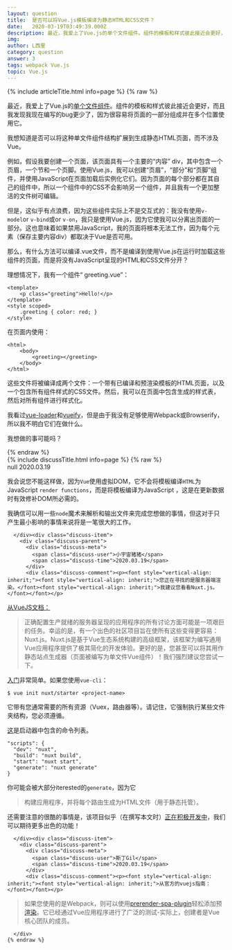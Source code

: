 ```yaml
---
layout: question
title:  是否可以将Vue.js模板编译为静态HTML和CSS文件？
date:   2020-03-19T03:49:39.000Z
description: 最近，我爱上了Vue.js的单个文件组件。组件的模板和样式彼此接近会更好，而且我发现我现在编写的bug更少了，因为很容易将页面的一部分组成并在多个位置使用...
img: 
author: L西里
category: question
answer: 3
tags: webpack Vue.js
topic: Vue.js
---
```

<div class="article-root">
  <div class="article">
    {% include articleTitle.html info=page %}
    {% raw %}
    <div class="article-content"><p><font style="vertical-align: inherit;"><font style="vertical-align: inherit;">最近，我爱上了Vue.js的</font></font><a href="https://vuejs.org/v2/guide/single-file-components.html" rel="noreferrer"><font style="vertical-align: inherit;"><font style="vertical-align: inherit;">单个文件组件</font></font></a><font style="vertical-align: inherit;"><font style="vertical-align: inherit;">。</font><font style="vertical-align: inherit;">组件的模板和样式彼此接近会更好，而且我发现我现在编写的bug更少了，因为很容易将页面的一部分组成并在多个位置使用它。</font></font></p>

<p><font style="vertical-align: inherit;"><font style="vertical-align: inherit;">我想知道是否可以将这种单文件组件结构扩展到生成静态HTML页面，而不涉及Vue。</font></font></p>

<p><font style="vertical-align: inherit;"><font style="vertical-align: inherit;">例如，假设我要创建一个页面，该页面具有一个主要的“内容” div，其中包含一个页眉，一个节和一个页脚。</font><font style="vertical-align: inherit;">使用Vue.js，我可以创建“页眉”，“部分”和“页脚”组件，并使用JavaScript在页面加载后实例化它们。</font><font style="vertical-align: inherit;">因为页面的每个部分都在其自己的组件中，所以一个组件中的CSS不会影响另一个组件，并且我有一个更加整洁的文件树可编辑。</font></font></p>

<p><font style="vertical-align: inherit;"><font style="vertical-align: inherit;">但是，这似乎有点浪费，因为这些组件实际上不是交互式的：我没有使用</font></font><code>v-model</code><font style="vertical-align: inherit;"><font style="vertical-align: inherit;">or </font></font><code>v-bind</code><font style="vertical-align: inherit;"><font style="vertical-align: inherit;">或or </font></font><code>v-on</code><font style="vertical-align: inherit;"><font style="vertical-align: inherit;">，我只是使用Vue.js，因为它使我可以分离出页面的一部分。</font><font style="vertical-align: inherit;">这也意味着如果禁用JavaScript，我的页面将根本无法工作，因为每个元素（保存主要内容div）都取决于Vue是否可用。</font></font></p>

<p><font style="vertical-align: inherit;"><font style="vertical-align: inherit;">那么，有什么方法可以编译.vue文件，而不是编译到使用Vue.js在运行时加载这些组件的页面，而是将没有JavaScript呈现的HTML和CSS文件分开？</font></font></p>

<p><font style="vertical-align: inherit;"><font style="vertical-align: inherit;">理想情况下，我有一个组件“ greeting.vue”：</font></font></p>

<pre><code>&lt;template&gt;<font></font>
    &lt;p class="greeting"&gt;Hello!&lt;/p&gt;<font></font>
&lt;/template&gt;<font></font>
&lt;style scoped&gt;<font></font>
    .greeting { color: red; }<font></font>
&lt;/style&gt;<font></font>
</code></pre>

<p><font style="vertical-align: inherit;"><font style="vertical-align: inherit;">在页面内使用：</font></font></p>

<pre><code>&lt;html&gt;<font></font>
    &lt;body&gt;<font></font>
        &lt;greeting&gt;&lt;/greeting&gt;<font></font>
    &lt;/body&gt;<font></font>
&lt;/html&gt;<font></font>
</code></pre>

<p><font style="vertical-align: inherit;"><font style="vertical-align: inherit;">这些文件将被编译成两个文件：一个带有已编译和预渲染模板的HTML页面，以及一个包含所有组件样式的CSS文件。</font><font style="vertical-align: inherit;">然后，我可以在页面中包含生成的样式表，然后对所有组件进行样式化。</font></font></p>

<p><font style="vertical-align: inherit;"><font style="vertical-align: inherit;">我看过</font></font><a href="https://github.com/vuejs/vue-loader" rel="noreferrer"><font style="vertical-align: inherit;"><font style="vertical-align: inherit;">vue-loader</font></font></a><font style="vertical-align: inherit;"><font style="vertical-align: inherit;">和</font></font><a href="https://github.com/vuejs/vueify" rel="noreferrer"><font style="vertical-align: inherit;"><font style="vertical-align: inherit;">vueify</font></font></a><font style="vertical-align: inherit;"><font style="vertical-align: inherit;">，但是由于我没有足够使用Webpack或Browserify，所以我不明白它们在做什么。</font></font></p>

<p><font style="vertical-align: inherit;"><font style="vertical-align: inherit;">我想做的事可能吗？</font></font></p></div>
    {% endraw %}
  </div>

  <div class="discuss-wrapper">
    {% include discussTitle.html info=page %}
    {% raw %}
    <div class="discuss-item">
        <div class="discuss-parent">
          <div class="discuss-meta">
            <span class="discuss-user">null</span>
            <span class="discuss-time">2020.03.19</span>
          </div>
          <div class="discuss-comment"><p><font style="vertical-align: inherit;"><font style="vertical-align: inherit;">我会说您不能这样做，因为</font></font><code>Vue</code><font style="vertical-align: inherit;"><font style="vertical-align: inherit;">使用虚拟DOM，它不会将模板编译</font></font><code>HTML</code><font style="vertical-align: inherit;"><font style="vertical-align: inherit;">为JavaScript </font></font><code>render functions</code><font style="vertical-align: inherit;"><font style="vertical-align: inherit;">，</font><font style="vertical-align: inherit;">而是将</font><font style="vertical-align: inherit;">模板编译</font><font style="vertical-align: inherit;">为JavaScript </font><font style="vertical-align: inherit;">，这是在更新数据时有效修补DOM所必需的。</font></font></p>

<p><font style="vertical-align: inherit;"><font style="vertical-align: inherit;">我确信可以用一些</font></font><code>node</code><font style="vertical-align: inherit;"><font style="vertical-align: inherit;">魔术来解析和输出文件</font><font style="vertical-align: inherit;">来完成您想做的事情</font><font style="vertical-align: inherit;">，但这对于只产生最小影响的事情来说将是一笔很大的工作。</font></font></p></div>
        </div>
        
      </div><div class="discuss-item">
        <div class="discuss-parent">
          <div class="discuss-meta">
            <span class="discuss-user">小宇宙猪猪</span>
            <span class="discuss-time">2020.03.19</span>
          </div>
          <div class="discuss-comment"><p><font style="vertical-align: inherit;"><font style="vertical-align: inherit;">您正在寻找的是服务器端渲染。</font><font style="vertical-align: inherit;">我建议您看看Nuxt.js。</font></font></p>

<p><a href="https://vuejs.org/v2/guide/ssr.html#Nuxt-js" rel="noreferrer"><font style="vertical-align: inherit;"><font style="vertical-align: inherit;">从VueJS文档：</font></font></a></p>

<blockquote>
  <p><font style="vertical-align: inherit;"><font style="vertical-align: inherit;">正确配置生产就绪的服务器呈现的应用程序的所有讨论方面可能是一项艰巨的任务。</font><font style="vertical-align: inherit;">幸运的是，有一个出色的社区项目旨在使所有这些变得更容易：Nuxt.js。</font><font style="vertical-align: inherit;">Nuxt.js是基于Vue生态系统构建的高级框架，该框架为编写通用Vue应用程序提供了极其简化的开发体验。</font><font style="vertical-align: inherit;">更好的是，您甚至可以将其用作静态站点生成器（页面被编写为单文件Vue组件）！</font><font style="vertical-align: inherit;">我们强烈建议您尝试一下。</font></font></p>
</blockquote>

<p><font style="vertical-align: inherit;"></font><a href="https://nuxtjs.org/guide/installation" rel="noreferrer"><font style="vertical-align: inherit;"><font style="vertical-align: inherit;">入门</font></font></a><font style="vertical-align: inherit;"><font style="vertical-align: inherit;">非常简单</font><font style="vertical-align: inherit;">。</font><font style="vertical-align: inherit;">如果您使用</font></font><code>vue-cli</code><font style="vertical-align: inherit;"><font style="vertical-align: inherit;">：</font></font></p>

<pre><code>$ vue init nuxt/starter &lt;project-name&gt;
</code></pre>

<p><font style="vertical-align: inherit;"><font style="vertical-align: inherit;">它带有您通常需要的所有资源（Vuex，路由器等）。</font><font style="vertical-align: inherit;">请记住，它强制执行某些文件夹结构，您必须遵循。</font></font></p>

<p><a href="https://nuxtjs.org/guide/commands" rel="noreferrer"><font style="vertical-align: inherit;"><font style="vertical-align: inherit;">这</font></font></a><font style="vertical-align: inherit;"><font style="vertical-align: inherit;">是启动器中包含的命令列表。</font></font></p>

<pre><code>"scripts": {<font></font>
  "dev": "nuxt",<font></font>
  "build": "nuxt build",<font></font>
  "start": "nuxt start",<font></font>
  "generate": "nuxt generate"<font></font>
}<font></font>
</code></pre>

<p><font style="vertical-align: inherit;"><font style="vertical-align: inherit;">你可能会被大部分iterested的</font></font><code>generate</code><font style="vertical-align: inherit;"><font style="vertical-align: inherit;">，因为它</font></font></p>

<blockquote>
  <p><font style="vertical-align: inherit;"><font style="vertical-align: inherit;">构建应用程序，并将每个路由生成为HTML文件（用于静态托管）。</font></font></p>
</blockquote>

<p><font style="vertical-align: inherit;"><font style="vertical-align: inherit;">还需要注意的很酷的事情是，该项目似乎（在撰写本文时）</font></font><a href="https://github.com/nuxt/nuxt.js" rel="noreferrer"><font style="vertical-align: inherit;"><font style="vertical-align: inherit;">正在积极开发中</font></font></a><font style="vertical-align: inherit;"><font style="vertical-align: inherit;">，我们可以期待更多出色的功能！</font></font></p></div>
        </div>
        
      </div><div class="discuss-item">
        <div class="discuss-parent">
          <div class="discuss-meta">
            <span class="discuss-user">斯丁Gil</span>
            <span class="discuss-time">2020.03.19</span>
          </div>
          <div class="discuss-comment"><p><font style="vertical-align: inherit;"><font style="vertical-align: inherit;">从官方的vuejs指南：</font></font></p>

<blockquote>
  <p><font style="vertical-align: inherit;"><font style="vertical-align: inherit;">如果您使用的是Webpack，则可以使用</font></font><a href="https://github.com/chrisvfritz/prerender-spa-plugin" rel="noreferrer"><font style="vertical-align: inherit;"><font style="vertical-align: inherit;">prerender-spa-plugin</font></font></a><font style="vertical-align: inherit;"><font style="vertical-align: inherit;">轻松添加预</font><a href="https://github.com/chrisvfritz/prerender-spa-plugin" rel="noreferrer"><font style="vertical-align: inherit;">渲染</font></a><font style="vertical-align: inherit;">。</font><font style="vertical-align: inherit;">它已经通过Vue应用程序进行了广泛的测试-实际上，创建者是Vue核心团队的成员。</font></font></p>
</blockquote></div>
        </div>
        
      </div>
    {% endraw %}
  </div>
<div>
